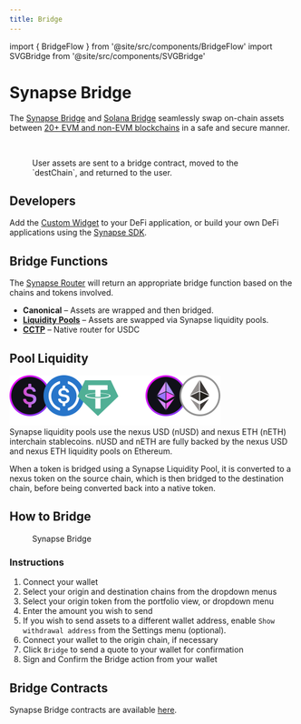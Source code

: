 ```yaml
---
title: Bridge
---
```


import { BridgeFlow } from '@site/src/components/BridgeFlow'
import SVGBridge from '@site/src/components/SVGBridge'

# Synapse Bridge

The [Synapse Bridge](https://synapseprotocol.com) and [Solana Bridge](https://solana.synapseprotocol.com/) seamlessly swap on-chain assets between [20+ EVM and non-EVM blockchains](/docs/About/Routes) in a safe and secure manner.

<br />

<figure>
    <BridgeFlow />
    <figcaption>User assets are sent to a bridge contract, moved to the `destChain`, and returned to the user.</figcaption>
</figure>

## Developers

Add the [Custom Widget](#) to your DeFi application, or build your own DeFi applications using the [Synapse SDK](#).

## Bridge Functions

The [Synapse Router](#) will return an appropriate bridge function based on the chains and tokens involved.

* **Canonical** – Assets are wrapped and then bridged.
* **[Liquidity Pools](#)** – Assets are swapped via Synapse liquidity pools.
* **[CCTP](#)** – Native router for USDC

## Pool Liquidity

![liquidity pool tokens](lp-tokens.svg)\
Synapse liquidity pools use the nexus USD (nUSD) and nexus ETH (nETH) interchain stablecoins. nUSD and nETH are fully backed by the nexus USD and nexus ETH liquidity pools on Ethereum.

When a token is bridged using a Synapse Liquidity Pool, it is converted to a nexus token on the source chain, which is then bridged to the destination chain, before being converted back into a native token.

## How to Bridge

<figure>
    <SVGBridge />
    <figcaption>Synapse Bridge</figcaption>
</figure>

### Instructions

1. Connect your wallet
2. Select your origin and destination chains from the dropdown menus
3. Select your origin token from the portfolio view, or dropdown menu
4. Enter the amount you wish to send
5. If you wish to send assets to a different wallet address, enable `Show withdrawal address` from the Settings menu (optional).
5. Connect your wallet to the origin chain, if necessary
6. Click `Bridge` to send a quote to your wallet for confirmation
7. Sign and Confirm the Bridge action from your wallet

## Bridge Contracts

Synapse Bridge contracts are available [here](https://docs.synapseprotocol.com/synapse-bridge/contract-addresses).
